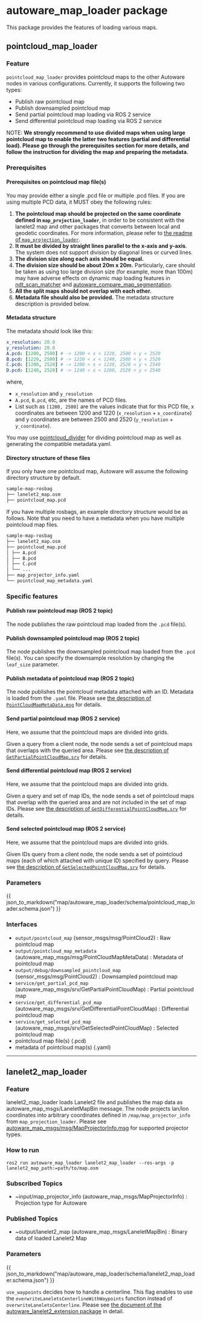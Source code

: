 # autoware_map_loader package

This package provides the features of loading various maps.

## pointcloud_map_loader

### Feature

`pointcloud_map_loader` provides pointcloud maps to the other Autoware nodes in various configurations.
Currently, it supports the following two types:

- Publish raw pointcloud map
- Publish downsampled pointcloud map
- Send partial pointcloud map loading via ROS 2 service
- Send differential pointcloud map loading via ROS 2 service

NOTE: **We strongly recommend to use divided maps when using large pointcloud map to enable the latter two features (partial and differential load). Please go through the prerequisites section for more details, and follow the instruction for dividing the map and preparing the metadata.**

### Prerequisites

#### Prerequisites on pointcloud map file(s)

You may provide either a single .pcd file or multiple .pcd files. If you are using multiple PCD data, it MUST obey the following rules:

1. **The pointcloud map should be projected on the same coordinate defined in `map_projection_loader`**, in order to be consistent with the lanelet2 map and other packages that converts between local and geodetic coordinates. For more information, please refer to [the readme of `map_projection_loader`](https://github.com/autowarefoundation/autoware_core/tree/main/map/autoware_map_projection_loader/README.md).
2. **It must be divided by straight lines parallel to the x-axis and y-axis**. The system does not support division by diagonal lines or curved lines.
3. **The division size along each axis should be equal.**
4. **The division size should be about 20m x 20m.** Particularly, care should be taken as using too large division size (for example, more than 100m) may have adverse effects on dynamic map loading features in [ndt_scan_matcher](https://github.com/autowarefoundation/autoware_universe/tree/main/localization/autoware_ndt_scan_matcher) and [autoware_compare_map_segmentation](https://github.com/autowarefoundation/autoware_universe/tree/main/perception/autoware_compare_map_segmentation).
5. **All the split maps should not overlap with each other.**
6. **Metadata file should also be provided.** The metadata structure description is provided below.

#### Metadata structure

The metadata should look like this:

```yaml
x_resolution: 20.0
y_resolution: 20.0
A.pcd: [1200, 2500] # -> 1200 < x < 1220, 2500 < y < 2520
B.pcd: [1220, 2500] # -> 1220 < x < 1240, 2500 < y < 2520
C.pcd: [1200, 2520] # -> 1200 < x < 1220, 2520 < y < 2540
D.pcd: [1240, 2520] # -> 1240 < x < 1260, 2520 < y < 2540
```

where,

- `x_resolution` and `y_resolution`
- `A.pcd`, `B.pcd`, etc, are the names of PCD files.
- List such as `[1200, 2500]` are the values indicate that for this PCD file, x coordinates are between 1200 and 1220 (`x_resolution` + `x_coordinate`) and y coordinates are between 2500 and 2520 (`y_resolution` + `y_coordinate`).

You may use [pointcloud_divider](https://github.com/autowarefoundation/autoware_tools/tree/main/map/autoware_pointcloud_divider) for dividing pointcloud map as well as generating the compatible metadata.yaml.

#### Directory structure of these files

If you only have one pointcloud map, Autoware will assume the following directory structure by default.

```bash
sample-map-rosbag
├── lanelet2_map.osm
├── pointcloud_map.pcd
```

If you have multiple rosbags, an example directory structure would be as follows. Note that you need to have a metadata when you have multiple pointcloud map files.

```bash
sample-map-rosbag
├── lanelet2_map.osm
├── pointcloud_map.pcd
│ ├── A.pcd
│ ├── B.pcd
│ ├── C.pcd
│ └── ...
├── map_projector_info.yaml
└── pointcloud_map_metadata.yaml
```

### Specific features

#### Publish raw pointcloud map (ROS 2 topic)

The node publishes the raw pointcloud map loaded from the `.pcd` file(s).

#### Publish downsampled pointcloud map (ROS 2 topic)

The node publishes the downsampled pointcloud map loaded from the `.pcd` file(s). You can specify the downsample resolution by changing the `leaf_size` parameter.

#### Publish metadata of pointcloud map (ROS 2 topic)

The node publishes the pointcloud metadata attached with an ID. Metadata is loaded from the `.yaml` file. Please see [the description of `PointCloudMapMetaData.msg`](https://github.com/autowarefoundation/autoware_msgs/tree/main/autoware_map_msgs#pointcloudmapmetadatamsg) for details.

#### Send partial pointcloud map (ROS 2 service)

Here, we assume that the pointcloud maps are divided into grids.

Given a query from a client node, the node sends a set of pointcloud maps that overlaps with the queried area.
Please see [the description of `GetPartialPointCloudMap.srv`](https://github.com/autowarefoundation/autoware_msgs/tree/main/autoware_map_msgs#getpartialpointcloudmapsrv) for details.

#### Send differential pointcloud map (ROS 2 service)

Here, we assume that the pointcloud maps are divided into grids.

Given a query and set of map IDs, the node sends a set of pointcloud maps that overlap with the queried area and are not included in the set of map IDs.
Please see [the description of `GetDifferentialPointCloudMap.srv`](https://github.com/autowarefoundation/autoware_msgs/tree/main/autoware_map_msgs#getdifferentialpointcloudmapsrv) for details.

#### Send selected pointcloud map (ROS 2 service)

Here, we assume that the pointcloud maps are divided into grids.

Given IDs query from a client node, the node sends a set of pointcloud maps (each of which attached with unique ID) specified by query.
Please see [the description of `GetSelectedPointCloudMap.srv`](https://github.com/autowarefoundation/autoware_msgs/tree/main/autoware_map_msgs#getselectedpointcloudmapsrv) for details.

### Parameters

{{ json_to_markdown("map/autoware_map_loader/schema/pointcloud_map_loader.schema.json") }}

### Interfaces

- `output/pointcloud_map` (sensor_msgs/msg/PointCloud2) : Raw pointcloud map
- `output/pointcloud_map_metadata` (autoware_map_msgs/msg/PointCloudMapMetaData) : Metadata of pointcloud map
- `output/debug/downsampled_pointcloud_map` (sensor_msgs/msg/PointCloud2) : Downsampled pointcloud map
- `service/get_partial_pcd_map` (autoware_map_msgs/srv/GetPartialPointCloudMap) : Partial pointcloud map
- `service/get_differential_pcd_map` (autoware_map_msgs/srv/GetDifferentialPointCloudMap) : Differential pointcloud map
- `service/get_selected_pcd_map` (autoware_map_msgs/srv/GetSelectedPointCloudMap) : Selected pointcloud map
- pointcloud map file(s) (.pcd)
- metadata of pointcloud map(s) (.yaml)

---

## lanelet2_map_loader

### Feature

lanelet2_map_loader loads Lanelet2 file and publishes the map data as autoware_map_msgs/LaneletMapBin message.
The node projects lan/lon coordinates into arbitrary coordinates defined in `/map/map_projector_info` from `map_projection_loader`.
Please see [autoware_map_msgs/msg/MapProjectorInfo.msg](https://github.com/autowarefoundation/autoware_msgs/blob/main/autoware_map_msgs/msg/MapProjectorInfo.msg) for supported projector types.

### How to run

`ros2 run autoware_map_loader lanelet2_map_loader --ros-args -p lanelet2_map_path:=path/to/map.osm`

### Subscribed Topics

- ~input/map_projector_info (autoware_map_msgs/MapProjectorInfo) : Projection type for Autoware

### Published Topics

- ~output/lanelet2_map (autoware_map_msgs/LaneletMapBin) : Binary data of loaded Lanelet2 Map

### Parameters

{{ json_to_markdown("map/autoware_map_loader/schema/lanelet2_map_loader.schema.json") }}

`use_waypoints` decides how to handle a centerline.
This flag enables to use the `overwriteLaneletsCenterlineWithWaypoints` function instead of `overwriteLaneletsCenterline`. Please see [the document of the autoware_lanelet2_extension package](https://github.com/autowarefoundation/autoware_lanelet2_extension/blob/main/autoware_lanelet2_extension/docs/lanelet2_format_extension.md#centerline) in detail.
